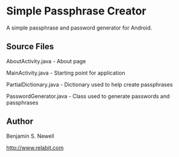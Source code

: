 Simple Passphrase Creator
=================

A simple passphrase and password generator for Android.

Source Files
--------------

AboutActivity.java - About page

MainActivity.java - Starting point for application

PartialDictionary.java - Dictionary used to help create passphrases

PasswordGenerator.java - Class used to generate passwords and passphrases


Author
--------

Benjamin S. Newell

http://www.relabit.com
